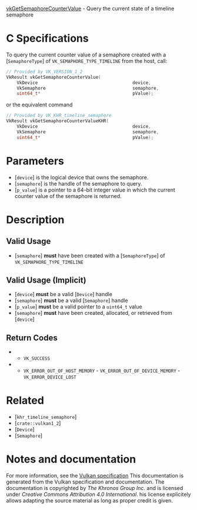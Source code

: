 [vkGetSemaphoreCounterValue](https://www.khronos.org/registry/vulkan/specs/1.3-extensions/man/html/vkGetSemaphoreCounterValue.html) - Query the current state of a timeline semaphore

# C Specifications
To query the current counter value of a semaphore created with a
[`SemaphoreType`] of `VK_SEMAPHORE_TYPE_TIMELINE` from the host,
call:
```c
// Provided by VK_VERSION_1_2
VkResult vkGetSemaphoreCounterValue(
    VkDevice                                    device,
    VkSemaphore                                 semaphore,
    uint64_t*                                   pValue);
```
or the equivalent command
```c
// Provided by VK_KHR_timeline_semaphore
VkResult vkGetSemaphoreCounterValueKHR(
    VkDevice                                    device,
    VkSemaphore                                 semaphore,
    uint64_t*                                   pValue);
```

# Parameters
- [`device`] is the logical device that owns the semaphore.
- [`semaphore`] is the handle of the semaphore to query.
- [`p_value`] is a pointer to a 64-bit integer value in which the current counter value of the semaphore is returned.

# Description
## Valid Usage
-  [`semaphore`] **must**  have been created with a [`SemaphoreType`] of `VK_SEMAPHORE_TYPE_TIMELINE`

## Valid Usage (Implicit)
-  [`device`] **must**  be a valid [`Device`] handle
-  [`semaphore`] **must**  be a valid [`Semaphore`] handle
-  [`p_value`] **must**  be a valid pointer to a `uint64_t` value
-  [`semaphore`] **must**  have been created, allocated, or retrieved from [`device`]

## Return Codes
*   - `VK_SUCCESS` 
*   - `VK_ERROR_OUT_OF_HOST_MEMORY`  - `VK_ERROR_OUT_OF_DEVICE_MEMORY`  - `VK_ERROR_DEVICE_LOST`

# Related
- [`khr_timeline_semaphore`]
- [`crate::vulkan1_2`]
- [`Device`]
- [`Semaphore`]

# Notes and documentation
For more information, see the [Vulkan specification](https://www.khronos.org/registry/vulkan/specs/1.3-extensions/html/vkspec.html)
This documentation is generated from the Vulkan specification and documentation.
The documentation is copyrighted by *The Khronos Group Inc.* and is licensed under *Creative Commons Attribution 4.0 International*.
his license explicitely allows adapting the source material as long as proper credit is given.
        